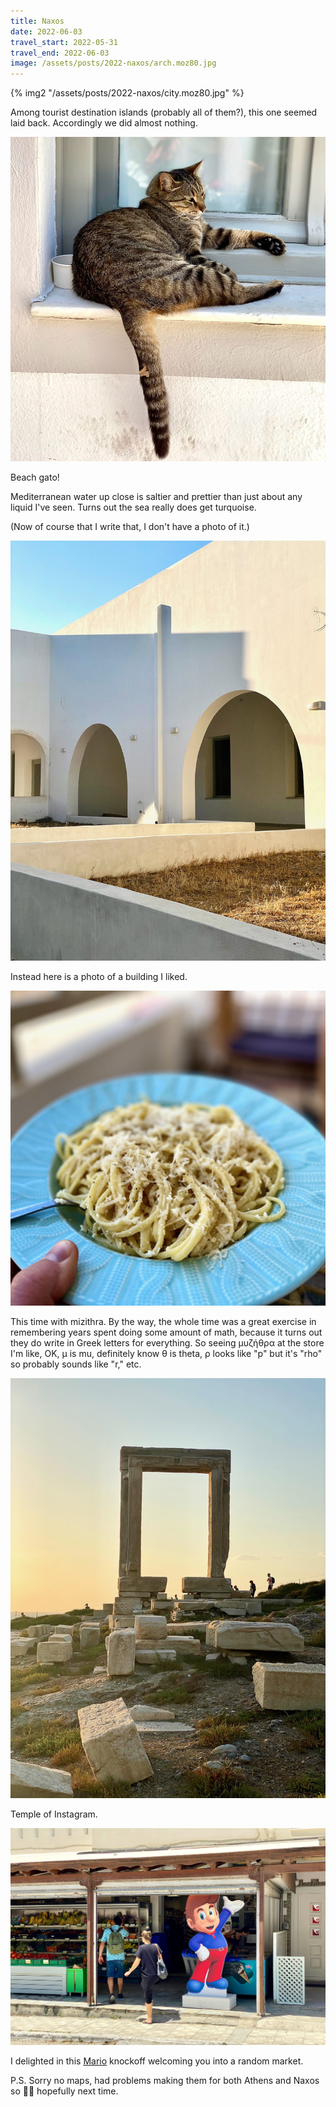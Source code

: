 ```yaml
---
title: Naxos
date: 2022-06-03
travel_start: 2022-05-31
travel_end: 2022-06-03
image: /assets/posts/2022-naxos/arch.moz80.jpg
---
```


{% img2 "/assets/posts/2022-naxos/city.moz80.jpg" %}

Among tourist destination islands (probably all of them?), this one seemed laid back. Accordingly we did almost nothing.

![](/assets/posts/2022-naxos/cat.moz80.jpg)

<p class="figcaption">
Beach gato!
</p>

Mediterranean water up close is saltier and prettier than just about any liquid I've seen. Turns out the sea really does get turquoise.

(Now of course that I write that, I don't have a photo of it.)

![](/assets/posts/2022-naxos/arch.moz80.jpg)

<p class="figcaption">
Instead here is a photo of a building I liked.
</p>

![](/assets/posts/2022-naxos/mizithra.moz80.jpg)

<p class="figcaption">
This time with mizithra. By the way, the whole time was a great exercise in remembering years spent doing some amount of math, because it turns out they do write in Greek letters for everything. So seeing μυζήθρα at the store I'm like, OK, μ is mu, definitely know θ is theta, ρ looks like "p" but it's "rho" so probably sounds like "r," etc.
</p>

![](/assets/posts/2022-naxos/temple.moz80.jpg)

<p class="figcaption">
Temple of Instagram.
</p>

![](/assets/posts/2022-naxos/mario.moz80.jpg)

<p class="figcaption">
I delighted in this <a href="https://characterprofile.fandom.com/wiki/Mario?file=Mario.png">Mario</a> knockoff welcoming you into a random market.
</p>

P.S. Sorry no maps, had problems making them for both Athens and Naxos so 🤷‍♂️ hopefully next time.
